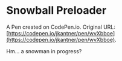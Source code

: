 # Snowball Preloader

A Pen created on CodePen.io. Original URL: [https://codepen.io/jkantner/pen/wvXbboe](https://codepen.io/jkantner/pen/wvXbboe).

Hm… a snowman in progress?